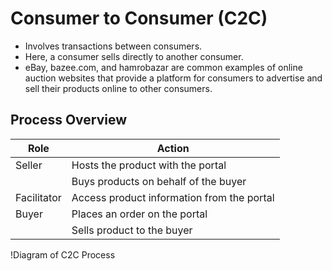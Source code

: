 # Consumer to Consumer (C2C)

- Involves transactions between consumers.
- Here, a consumer sells directly to another consumer.
- eBay, bazee.com, and hamrobazar are common examples of online auction websites that provide a platform for consumers to advertise and sell their products online to other consumers.

## Process Overview

| Role      | Action                                      |
|-----------|---------------------------------------------|
| Seller    | Hosts the product with the portal           |
|           | Buys products on behalf of the buyer       |
| Facilitator | Access product information from the portal |
| Buyer     | Places an order on the portal               |
|           | Sells product to the buyer                  |

!Diagram of C2C Process